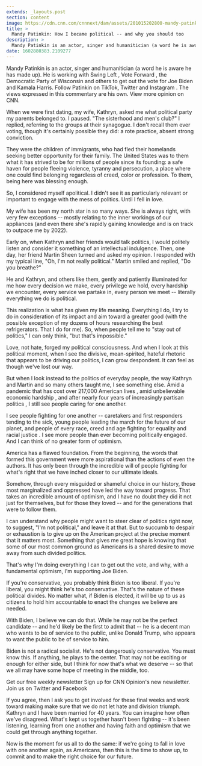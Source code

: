 ```yaml
--- 
extends: _layouts.post 
section: content 
image: https://cdn.cnn.com/cnnnext/dam/assets/201015202800-mandy-patinkin-restricted-super-tease.jpg 
title: > 
  Mandy Patinkin: How I became political -- and why you should too 
description: > 
  Mandy Patinkin is an actor, singer and humanitician (a word he is aware he has made up).When we were first dating, my wife, Kathryn, asked me what political party my parents belonged to.I responded with my typical line, "Oh, I'm not really political."I can understand why people might want to steer clear of politics right now, to suggest, "I'm not political," and leave it at that.If you're conservative, you probably think Biden is too liberal. 
date: 1602880383.2109277 
--- 
```

Mandy Patinkin is an actor, singer and humanitician (a word he is aware he has made up). He is working with Swing Left , Vote Forward , the Democratic Party of Wisconsin and others to get out the vote for Joe Biden and Kamala Harris. Follow Patinkin on TikTok, Twitter and Instagram . The views expressed in this commentary are his own. View more opinion on CNN.

When we were first dating, my wife, Kathryn, asked me what political party my parents belonged to. I paused. "The sisterhood and men's club?" I replied, referring to the groups at their synagogue. I don't recall them ever voting, though it's certainly possible they did: a rote practice, absent strong conviction.

They were the children of immigrants, who had fled their homelands seeking better opportunity for their family. The United States was to them what it has strived to be for millions of people since its founding: a safe haven for people fleeing violence, tyranny and persecution, a place where one could find belonging regardless of creed, color or profession. To them, being here was blessing enough.

So, I considered myself apolitical. I didn't see it as particularly relevant or important to engage with the mess of politics. Until I fell in love.

My wife has been my north star in so many ways. She is always right, with very few exceptions -- mostly relating to the inner workings of our appliances (and even there she's rapidly gaining knowledge and is on track to outpace me by 2022).

Early on, when Kathryn and her friends would talk politics, I would politely listen and consider it something of an intellectual indulgence. Then, one day, her friend Martin Sheen turned and asked my opinion. I responded with my typical line, "Oh, I'm not really political." Martin smiled and replied, "Do you breathe?"

He and Kathryn, and others like them, gently and patiently illuminated for me how every decision we make, every privilege we hold, every hardship we encounter, every service we partake in, every person we meet -- literally everything we do is political.

This realization is what has given my life meaning. Everything I do, I try to do in consideration of its impact and aim toward a greater good (with the possible exception of my dozens of hours researching the best refrigerators. That I do for me). So, when people tell me to "stay out of politics," I can only think, "but that's impossible."

Love, not hate, forged my political consciousness. And when I look at this political moment, when I see the divisive, mean-spirited, hateful rhetoric that appears to be driving our politics, I can grow despondent. It can feel as though we've lost our way.

But when I look instead to the politics of everyday people, the way Kathryn and Martin and so many others taught me, I see something else. Amid a pandemic that has cost over 217,000 American lives , amid unbelievable economic hardship , and after nearly four years of increasingly partisan politics , I still see people caring for one another.

I see people fighting for one another -- caretakers and first responders tending to the sick, young people leading the march for the future of our planet, and people of every race, creed and age fighting for equality and racial justice . I see more people than ever becoming politically engaged. And I can think of no greater form of optimism.

America has a flawed foundation. From the beginning, the words that formed this government were more aspirational than the actions of even the authors. It has only been through the incredible will of people fighting for what's right that we have inched closer to our ultimate ideals.

Somehow, through every misguided or shameful choice in our history, those most marginalized and oppressed have led the way toward progress. That takes an incredible amount of optimism, and I have no doubt they did it not just for themselves, but for those they loved -- and for the generations that were to follow them.

I can understand why people might want to steer clear of politics right now, to suggest, "I'm not political," and leave it at that. But to succumb to despair or exhaustion is to give up on the American project at the precise moment that it matters most. Something that gives me great hope is knowing that some of our most common ground as Americans is a shared desire to move away from such divided politics.

That's why I'm doing everything I can to get out the vote, and why, with a fundamental optimism, I'm supporting Joe Biden.

If you're conservative, you probably think Biden is too liberal. If you're liberal, you might think he's too conservative. That's the nature of these political divides. No matter what, if Biden is elected, it will be up to us as citizens to hold him accountable to enact the changes we believe are needed.

With Biden, I believe we can do that. While he may not be the perfect candidate -- and he'd likely be the first to admit that -- he is a decent man who wants to be of service to the public, unlike Donald Trump, who appears to want the public to be of service to him.

Biden is not a radical socialist. He's not dangerously conservative. You must know this. If anything, he plays to the center. That may not be exciting or enough for either side, but I think for now that's what we deserve -- so that we all may have some hope of meeting in the middle, too.

Get our free weekly newsletter Sign up for CNN Opinion's new newsletter. Join us on Twitter and Facebook

If you agree, then I ask you to get involved for these final weeks and work toward making make sure that we do not let hate and division triumph. Kathryn and I have been married for 40 years. You can imagine how often we've disagreed. What's kept us together hasn't been fighting -- it's been listening, learning from one another and having faith and optimism that we could get through anything together.

Now is the moment for us all to do the same: if we're going to fall in love with one another again, as Americans, then this is the time to show up, to commit and to make the right choice for our future.